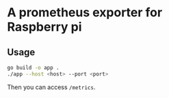 # A prometheus exporter for Raspberry pi

## Usage

```sh
go build -o app .
./app --host <host> --port <port>
```

Then you can access `/metrics`.
